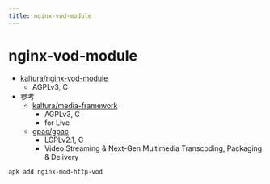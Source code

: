 ```yaml
---
title: nginx-vod-module
---
```


# nginx-vod-module

- [kaltura/nginx-vod-module](https://github.com/kaltura/nginx-vod-module)
  - AGPLv3, C
- 参考
  - [kaltura/media-framework](https://github.com/kaltura/media-framework)
    - AGPLv3, C
    - for Live
  - [gpac/gpac](https://github.com/gpac/gpac)
    - LGPLv2.1, C
    - Video Streaming & Next-Gen Multimedia Transcoding, Packaging & Delivery

```bash
apk add nginx-mod-http-vod
```
